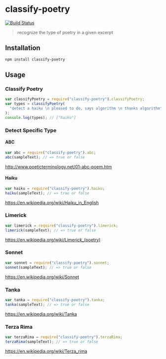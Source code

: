 # classify-poetry

[![Build Status](https://travis-ci.com/ChristianMurphy/classify-poetry.svg?branch=master)](https://travis-ci.com/ChristianMurphy/classify-poetry)

> recognize the type of poetry in a given excerpt

## Installation

```sh
npm install classify-poetry
```

## Usage

### Classify Poetry

```js
var classifyPoetry = require("classify-poetry").classifyPoetry;
var types = classifyPoetry(
  "detect a haiku \n pleased to do, says algorithm \n thanks algorithm"
);
console.log(types); // ["haiku"]
```

### Detect Specific Type

#### ABC

```js
var abc = require("classify-poetry").abc;
abc(sampleText); // => true or false
```

<http://www.poeticterminology.net/01-abc-poem.htm>

#### Haiku

```js
var haiku = require("classify-poetry").haiku;
haiku(sampleText); // => true or false
```

<https://en.wikipedia.org/wiki/Haiku_in_English>

### Limerick

```js
var limerick = require("classify-poetry").limerick;
limerick(sampleText); // => true or false
```

<https://en.wikipedia.org/wiki/Limerick_(poetry)>

### Sonnet

```js
var sonnet = require("classify-poetry").sonnet;
sonnet(sampleText); // => true or false
```

<https://en.wikipedia.org/wiki/Sonnet>

### Tanka

```js
var tanka = require("classify-poetry").tanka;
tanka(sampleText); // => true or false
```

<https://en.wikipedia.org/wiki/Tanka>

### Terza Rima

```js
var terzaRima = require("classify-poetry").terzaRima;
terzaRima(sampleText); // => true or false
```

<https://en.wikipedia.org/wiki/Terza_rima>
